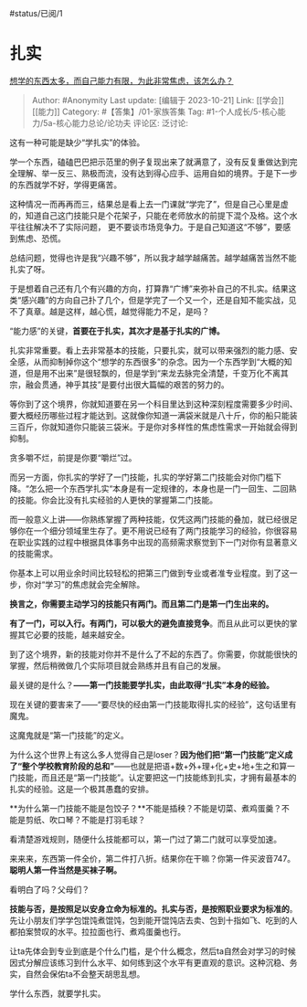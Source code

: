 #status/已阅/1

# 扎实

[想学的东西太多，而自己能力有限，为此非常焦虑，该怎么办？](https://www.zhihu.com/question/20667527/answer/2731967218)

> Author: #Anonymity
> Last update: [编辑于 2023-10-21]
> Link: [[学会]] [[能力]]
> Category: #【答集】/01-家族答集
> Tag: #1-个人成长/5-核心能力/5a-核心能力总论/论功夫
> 评论区:
> 泛讨论:

这有一种可能是缺少“学扎实”的体验。

学一个东西，磕磕巴巴把示范里的例子复现出来了就满意了，没有反复重做达到完全理解、举一反三、熟极而流，没有达到得心应手、运用自如的境界。于是下一步的东西就学不好，学得更痛苦。

这种情况一而再再而三，结果总是看上去一门课就“学完了”，但是自己心里是虚的，知道自己这门技能只是个花架子，只能在老师放水的前提下混个及格。这个水平往往解决不了实际问题， 更不要谈市场竞争力。于是自己知道这“不够”，要感到焦虑、恐慌。

总结问题，觉得也许是我“兴趣不够”，所以我才越学越痛苦。越学越痛苦当然不能扎实了呀。

于是想着自己还有几个有兴趣的方向，打算靠“广博”来弥补自己的不扎实。结果这类“感兴趣”的方向自己扑了几个，但是学完了一个又一个，还是自知不能实战，见不了真章。越是这样，越心慌，越觉得能力不足，是吗？

“能力感”的关键，**首要在于扎实，其次才是基于扎实的广博。**

扎实非常重要。看上去非常基本的技能，只要扎实，就可以带来强烈的能力感、安全感，从而抑制掉你这个“想学的东西很多”的杂念。因为一个东西学到“大概的知道，但是用不出来”是很轻飘的，但是学到“来龙去脉完全清楚，千变万化不离其宗，融会贯通，神乎其技”是要付出很大篇幅的艰苦的努力的。

等你到了这个境界，你就知道要在另一个科目里达到这种深刻程度需要多少时间、要大概经历哪些过程才能达到。这就像你知道一满袋米就是八十斤，你的船只能装三百斤，你就知道你只能装三袋米。于是你对多样性的焦虑性需求一开始就会得到抑制。

贪多嚼不烂，前提是你要“嚼烂”过。

而另一方面，你扎实的学好了一门技能，扎实的学好第二门技能会对你门槛下降。“怎么把一个东西学扎实“本身是有一定规律的，本身也是一门一回生、二回熟的技能。你会比没有扎实经验的人更快的掌握第二门技能。

而一般意义上讲——你熟练掌握了两种技能，仅凭这两门技能的叠加，就已经很足够你在一个细分领域里生存了。更不用说已经有了两门技能学习的经验，你很容易在职业实践的过程中根据具体事务中出现的高频需求察觉到下一门对你有显著意义的技能需求。

你基本上可以用业余时间比较轻松的把第三门做到专业或者准专业程度。到了这一步，你对“学习”的焦虑就会完全解除。

**换言之，你需要主动学习的技能只有两门。而且第二门是第一门生出来的。**

**有了一门，可以入行。有两门，可以极大的避免直接竞争**。而且从此可以更快的掌握其它必要的技能，越来越安全。

到了这个境界，新的技能对你并不是什么了不起的东西了。你需要，你就能很快的掌握，然后稍微做几个实际项目就会熟练并且有自己的发展。

最关键的是什么？**——第一门技能要学扎实，由此取得“扎实”本身的经验。**

现在关键的要害来了——“要尽快的经由第一门技能取得扎实的经验”，这句话里有魔鬼。

这魔鬼就是“第一门技能”的定义。

为什么这个世界上有这么多人觉得自己是loser？**因为他们把“第一门技能”定义成了“整个学校教育阶段的总和”**——也就是把语+数+外+理+化+史+地+生之和算一门技能，而且还是“第一门技能”。认定要把这一门技能练到扎实，才拥有最基本的扎实的经验。这是一个极其愚蠢的安排。

**为什么第一门技能不能是包饺子？**不能是插秧？不能是切菜、煮鸡蛋羹？不能是剪纸、吹口琴？不能是打羽毛球？

看清楚游戏规则，随便什么技能都可以，第一门过了第二门就可以享受加速。

来来来，东西第一件全价，第二件打八折。结果你在干嘛？你第一件买波音747。**聪明人第一件当然是买袜子啊。**

看明白了吗？父母们？

**技能与否，是按照足以安身立命为标准的。扎实与否，是按照职业要求为标准的**。先让小朋友们学学包馄饨煮馄饨，包到能开馄饨店去卖、包到十指如飞、吃到的人都拍案赞叹的水平。拉拉面也行、煮鸡蛋羹也行。

让ta先体会到专业到底是个什么门槛，是个什么概念，然后ta自然会对学习的时候因式分解应该练习到什么水平、如何练到这个水平有更直观的意识。这种沉稳、务实，自然会保佑ta不会整天胡思乱想。

学什么东西，就要学扎实。
